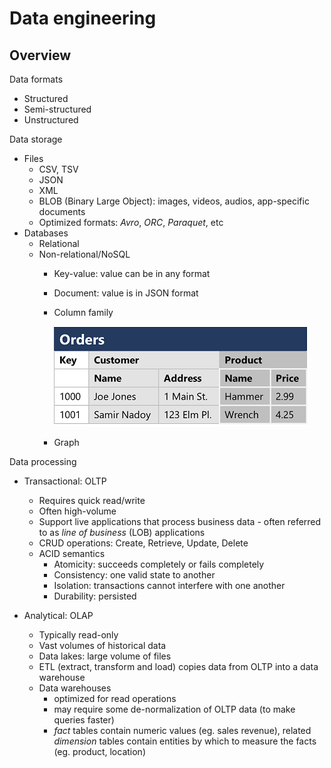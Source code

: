 # Data engineering

## Overview

Data formats

- Structured
- Semi-structured
- Unstructured

Data storage

- Files
  - CSV, TSV
  - JSON
  - XML
  - BLOB (Binary Large Object): images, videos, audios, app-specific documents
  - Optimized formats: *Avro*, *ORC*, *Paraquet*, etc
- Databases
  - Relational
  - Non-relational/NoSQL
    - Key-value: value can be in any format
    - Document: value is in JSON format
    - Column family

      ![Column family DB](images/data_column-family-db.png)

    - Graph

Data processing

- Transactional: OLTP
  - Requires quick read/write
  - Often high-volume
  - Support live applications that process business data - often referred to as *line of business* (LOB) applications
  - CRUD operations: Create, Retrieve, Update, Delete
  - ACID semantics
    - Atomicity: succeeds completely or fails completely
    - Consistency: one valid state to another
    - Isolation: transactions cannot interfere with one another
    - Durability: persisted

- Analytical: OLAP
  - Typically read-only
  - Vast volumes of historical data
  - Data lakes: large volume of files
  - ETL (extract, transform and load) copies data from OLTP into a data warehouse
  - Data warehouses
    - optimized for read operations
    - may require some de-normalization of OLTP data (to make queries faster)
    - *fact* tables contain numeric values (eg. sales revenue), related *dimension* tables contain entities by which to measure the facts (eg. product, location)

